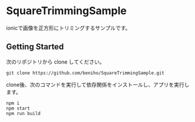 # SquareTrimmingSample
ionicで画像を正方形にトリミングするサンプルです。  
## Getting Started  
次のリポジトリから clone してください。  
```
git clone https://github.com/beniho/SquareTrimmingSample.git
```
clone後、次のコマンドを実行して依存関係をインストールし、アプリを実行します。  
```
npm i
npm start
npm run build
```
